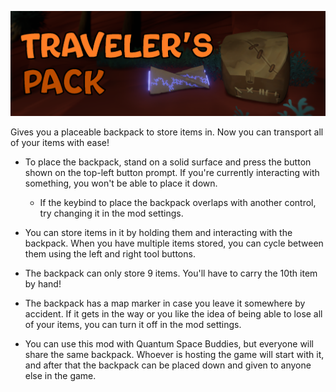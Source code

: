 ![Traveler's Pack Banner](banner.png)

Gives you a placeable backpack to store items in. Now you can transport all of your items with ease!

- To place the backpack, stand on a solid surface and press the button shown on the top-left button prompt. If you're currently interacting with something, you won't be able to place it down.

  - If the keybind to place the backpack overlaps with another control, try changing it in the mod settings.

- You can store items in it by holding them and interacting with the backpack. When you have multiple items stored, you can cycle between them using the left and right tool buttons.

- The backpack can only store 9 items. You'll have to carry the 10th item by hand!

- The backpack has a map marker in case you leave it somewhere by accident. If it gets in the way or you like the idea of being able to lose all of your items, you can turn it off in the mod settings.

- You can use this mod with Quantum Space Buddies, but everyone will share the same backpack. Whoever is hosting the game will start with it, and after that the backpack can be placed down and given to anyone else in the game.